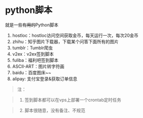 # python脚本
就是一些~~有用的~~Python脚本

1. hostloc：hostloc访问空间获取金币，每天运行一次，每次20金币
2. zhihu：知乎图片下载器，下载某个问答下面所有的图片
3. tumblr：Tumblr爬虫
4. v2ex：v2ex签到脚本
5. fuliba：福利吧签到脚本
6. ASCII-ART：图片转字符画
7. baidu：百度图床~~
8. alipay: 支付宝登录&获取订单信息


> 注：

> 1. 签到脚本都可以在vps上部署一个crontab定时任务

> 2. 脚本很随意，没有备注、不规范
 
